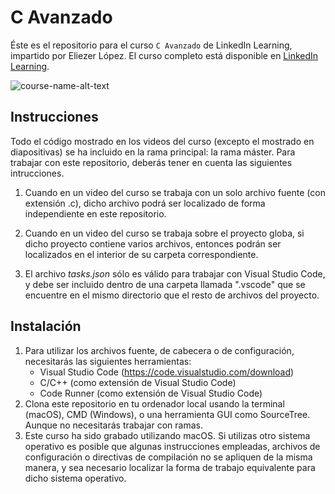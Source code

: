 # C Avanzado
Éste es el repositorio para el curso `C Avanzado` de LinkedIn Learning, impartido por Eliezer López. El curso completo está disponible en [LinkedIn Learning][lil-course-url].

![course-name-alt-text][lil-thumbnail-url] 

## Instrucciones
Todo el código mostrado en los videos del curso (excepto el mostrado en diapositivas) se ha incluido en la rama principal: la rama máster. Para trabajar con este repositorio, deberás tener en cuenta las siguientes intrucciones.

1. Cuando en un video del curso se trabaja con un solo archivo fuente (con extensión .c), dicho archivo podrá ser localizado de forma independiente en este repositorio.

2. Cuando en un video del curso se trabaja sobre el proyecto globa, si dicho proyecto contiene varios archivos, entonces podrán ser localizados en el interior de su carpeta correspondiente.

3. El archivo _tasks.json_ sólo es válido para trabajar con Visual Studio Code, y debe ser incluido dentro de una carpeta llamada ".vscode" que se encuentre en el mismo directorio que el resto de archivos del proyecto.

## Instalación
1. Para utilizar los archivos fuente, de cabecera o de configuración, necesitarás las siguientes herramientas:
	- Visual Studio Code (https://code.visualstudio.com/download)
	- C/C++ (como extensión de Visual Studio Code)
	- Code Runner (como extensión de Visual Studio Code)
2. Clona este repositorio en tu ordenador local usando la terminal (macOS), CMD (Windows), o una herramienta GUI como SourceTree. Aunque no necesitarás trabajar con ramas.
3. Este curso ha sido grabado utilizando macOS. Si utilizas otro sistema operativo es posible que algunas instrucciones empleadas, archivos de configuración o directivas de compilación no se apliquen de la misma manera, y sea necesario localizar la forma de trabajo equivalente para dicho sistema operativo.

[0]: # (Replace these placeholder URLs with actual course URLs)

[lil-course-url]: https://www.linkedin.com/learning/
[lil-thumbnail-url]: http://

